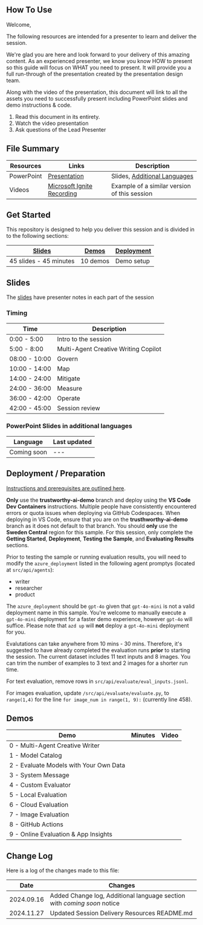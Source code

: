 ## How To Use

Welcome,

The following resources are intended for a presenter to learn and deliver the session.

We're glad you are here and look forward to your delivery of this amazing content. As an experienced presenter, we know you know HOW to present so this guide will focus on WHAT you need to present. It will provide you a full run-through of the presentation created by the presentation design team.

Along with the video of the presentation, this document will link to all the assets you need to successfully present including PowerPoint slides and demo instructions &
code.

1. Read this document in its entirety.
2. Watch the video presentation
3. Ask questions of the Lead Presenter

## File Summary

| Resources          | Links                            | Description |
|-------------------|----------------------------------|-------------------|
| PowerPoint        | [Presentation](https://aka.ms/AAs1zub) | Slides, [Additional Languages](#powerpoint-slides-in-additional-languages) |
| Videos            | [Microsoft Ignite Recording]([https://www.youtube.com/watch?v=FHeVBfqelts&t=1470s](https://ignite.microsoft.com/sessions/BRK113?source=sessions)) | Example of a similar version of this session |

## Get Started

This repository is designed to help you deliver this session and is divided in to the following sections:

| [Slides](#slides) | [Demos](#demos) | [Deployment](#deployment--preparation) | 
|-------------------|---------------------------|--------------------------------------
| 45 slides - 45 minutes| 10 demos | Demo setup

## Slides

The [slides](https://aka.ms/AAs1zub) have presenter notes in each part of the session

### Timing

| Time        | Description 
--------------|-------------
0:00 - 5:00   | Intro to the session 
5:00 - 8:00   | Multi-Agent Creative Writing Copilot
08:00 - 10:00 | Govern
10:00 - 14:00 | Map
14:00 - 24:00 | Mitigate
24:00 - 36:00 | Measure
36:00 - 42:00 | Operate
42:00 - 45:00 | Session review

### PowerPoint Slides in additional languages
| Language | Last updated | 
|------------------- | ---- |
| Coming soon | --- | 


## Deployment / Preparation

[Instructions and prerequisites are outlined here](https://github.com/Azure-Samples/contoso-creative-writer/tree/trustworthy-ai-demo?tab=readme-ov-file#vs-code-dev-containers). 

**Only** use the **trustworthy-ai-demo** branch and deploy using the **VS Code Dev Containers** instructions. Multiple people have consistently encountered errors or quota issues when deploying via GitHub Codespaces. When deploying in VS Code, ensure that you are on the **trusthworthy-ai-demo** branch as it does not default to that branch. You should **only** use the **Sweden Central** region for this sample. For this session, only complete the **Getting Started**, **Deployment**, **Testing the Sample**, and **Evaluating Results** sections.

Prior to testing the sample or running evaluation results, you will need to modify the `azure_deployment` listed in the following agent promptys (located at `src/api/agents`):
- writer
- researcher
- product

The `azure_deployment` should be `gpt-4o` given that `gpt-4o-mini` is not a valid deployment name in this sample. You're welcome to manually execute a `gpt-4o-mini` deployment for a faster demo experience, however `gpt-4o` will suffice. Please note that `azd up` will **not** deploy a `gpt-4o-mini` deployment for you.

Evalutations can take anywhere from 10 mins - 30 mins. Therefore, it's suggested to have already completed the evaluation runs **prior** to starting the session. The current dataset includes 11 text inputs and 8 images. You can trim the number of examples to 3 text and 2 images for a shorter run time.

For text evaluation, remove rows in `src/api/evaluate/eval_inputs.jsonl`.

For images evaluation, update `/src/api/evaluate/evaluate.py`, to `range(1,4)` for the line `for image_num in range(1, 9):` (currently line 458).

## Demos

| Demo 	                                                                                               | Minutes | Video |
-------------------------------------------------------------------------------------------------------|---------|----------------- | 
|  0 - Multi-Agent Creative Writer |        |  |
|  1 - Model Catalog         |  |
|  2 - Evaluate Models with Your Own Data |        | |
|  3 - System Message |       |  |
|  4 - Custom Evaluator |        |  |
|  5 - Local Evaluation |        |  |
|  6 - Cloud Evaluation |       | |
|  7 - Image Evaluation |       | |
|  8 - GitHub Actions |       | |
|  9 - Online Evaluation & App Insights |       | |

## Change Log

Here is a log of the changes made to this file:

| Date       | Changes |
|------------|---------|
| 2024.09.16 | Added Change log, Additional language section with *coming soon* notice |
| 2024.11.27 | Updated Session Delivery Resources README.md |
